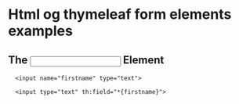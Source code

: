 # Html og thymeleaf form elements examples

## The <input> Element
````    
  <input name="firstname" type="text">
  
  <input type="text" th:field="*{firstname}">

````   
